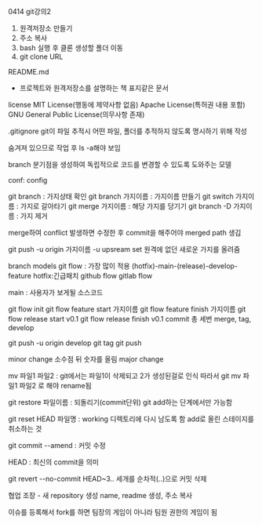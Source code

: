 0414 git강의2
1. 원격저장소 만들기
2. 주소 복사
3. bash 실행 후 클론 생성할 폴더 이동
4. git clone URL

README.md 
- 프로젝트와 원격저장소를 설명하는 
책 표지같은 문서

license
MIT License(행동에 제약사항 없음)
Apache License(특허권 내용 포함)
GNU General Public License(의무사항 존재)

.gitignore
git이 파일 추적시 
어떤 파일, 폴더를 추적하지 않도록 
명시하기 위해 작성

숨겨져 있으므로 
작업 후 ls -a해야 보임

branch
분기점을 생성하여 독립적으로 코드를 
변경할 수 있도록 도와주는 모델

conf: config

git branch : 가지상태 확인
git branch 가지이름 : 가지이름 만들기
git switch 가지이름 : 가지로 갈아타기
git merge 가지이름 : 해당 가지를 당기기
git branch -D 가지이름 : 가지 제거

merge하여 conflict 발생하면
수정한 후
commit을 해주어야 merged path 생김

git push -u origin 가지이름
-u upsream set
원격에 없던 새로운 가지를 올려줌

branch models
git flow : 가장 많이 적용
(hotfix)-main-(release)-develop-feature
hotfix:긴급패치
github flow
gitlab flow

main : 사용자가 보게될 소스코드

git flow init
git flow feature start 가지이름
git flow feature finish 가지이름
git flow release start v0.1
git flow release finish v0.1
commit 총 세번
merge, tag, develop

git push -u origin develop
git tag
git push

minor change 소수점 뒤 숫자를 올림
major change 

mv 파일1 파일2 :
git에서는 파일1이 삭제되고 2가 생성된걸로
인식
따라서
git mv 파일1 파일2 로 해야 rename됨

git restore 파일이름 : 되돌리기(commit단위)
git add하는 단계에서만 가능함

git reset HEAD 파일명
: working 디렉토리에 다시 남도록 함
add로 올린 스테이지를 취소하는 것

git commit --amend
: 커밋 수정

HEAD : 최신의 commit을 의미

git revert --no-commit HEAD~3..
세개를 순차적(..)으로 커밋 삭제

협업 
조장 - 새 repository 생성
name, readme 생성,
주소 복사

이슈를 등록해서 fork를 하면
팀장의 게임이 아니라
팀원 권한의 게임이 됨

